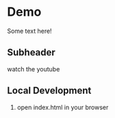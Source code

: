 # Demo 

Some text here!

## Subheader

watch the youtube

## Local Development
1. open index.html in your browser